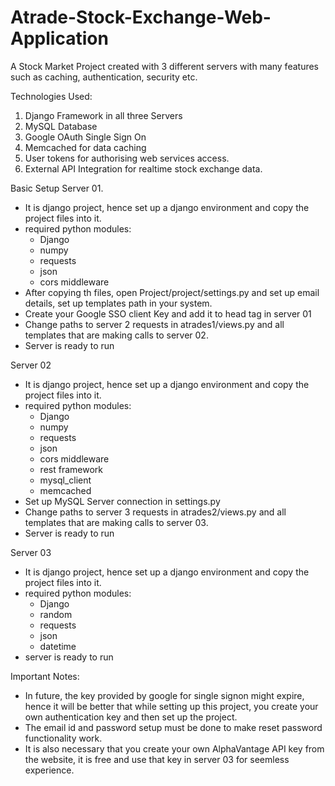 # Atrade-Stock-Exchange-Web-Application
A Stock Market Project created with 3 different servers with many features such as caching, authentication, security etc.

Technologies Used:
1. Django Framework in all three Servers
2. MySQL Database
3. Google OAuth Single Sign On
4. Memcached for data caching
5. User tokens for authorising web services access.
6. External API Integration for realtime stock exchange data.


Basic Setup
Server 01.
- It is django project, hence set up a django environment and copy the project files into it.
- required python modules:
    - Django
    - numpy
    - requests
    - json
    - cors middleware
- After copying th files, open Project/project/settings.py and set up email details, set up templates path in your system.
- Create your Google SSO client Key and add it to head tag in server 01	
- Change paths to server 2 requests in atrades1/views.py and all templates that are making calls to server 02.
- Server is ready to run

Server 02
- It is django project, hence set up a django environment and copy the project files into it.
- required python modules:
    - Django
    - numpy
    - requests
    - json
    - cors middleware
    - rest framework
    - mysql_client
    - memcached
- Set up MySQL Server connection in settings.py
- Change paths to server 3 requests in atrades2/views.py and all templates that are making calls to server 03.
- Server is ready to run

Server 03
- It is django project, hence set up a django environment and copy the project files into it.
- required python modules:
    - Django
    - random
    - requests
    - json
    - datetime
- server is ready to run

Important Notes:
- In future, the key provided by google for single signon might expire, hence it will be better that while setting up this project, you create your own authentication key and then set up the project.
- The email id and password setup must be done to make reset password functionality work.
- It is also necessary that you create your own AlphaVantage API key from the website, it is free and use that key in server 03 for seemless experience.
